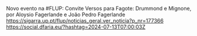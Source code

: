Novo evento na #FLUP: Convite Versos para Fagote: Drummond e Mignone, por Aloysio Fagerlande e João Pedro Fagerlande https://sigarra.up.pt/flup/noticias_geral.ver_noticia?p_nr=177366 https://social.dfaria.eu/?hashtag=2024-07-13T07:00:03Z